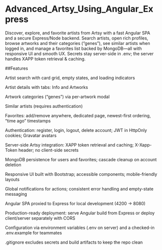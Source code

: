 # Advanced_Artsy_Using_Angular_Express

Discover, explore, and favorite artists from Artsy with a fast Angular SPA and a secure Express/Node backend. Search artists, open rich profiles, browse artworks and their categories (“genes”), see similar artists when logged in, and manage a favorites list backed by MongoDB—all with responsive UI and smooth UX. Secrets stay server-side in .env; the server handles XAPP token retrieval & caching. 

##Features

Artist search with card grid, empty states, and loading indicators

Artist details with tabs: Info and Artworks

Artwork categories (“genes”) via per-artwork modal

Similar artists (requires authentication)

Favorites: add/remove anywhere, dedicated page, newest-first ordering, “time ago” timestamps

Authentication: register, login, logout, delete account; JWT in HttpOnly cookies; Gravatar avatars

Server-side Artsy integration: XAPP token retrieval and caching; X-Xapp-Token header; no client-side secrets

MongoDB persistence for users and favorites; cascade cleanup on account deletion

Responsive UI built with Bootstrap; accessible components; mobile-friendly layouts

Global notifications for actions; consistent error handling and empty-state messaging

Angular SPA proxied to Express for local development (4200 → 8080)

Production-ready deployment: serve Angular build from Express or deploy client/server separately with CORS

Configuration via environment variables (.env on server) and a checked-in .env.example for teammates

.gitignore excludes secrets and build artifacts to keep the repo clean
